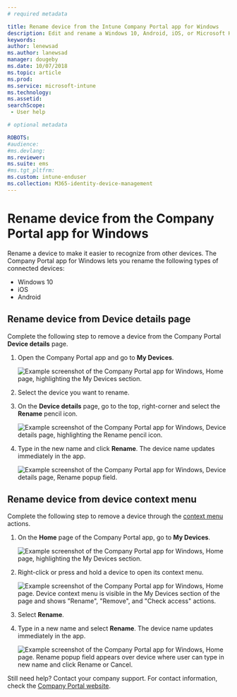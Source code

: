 ```yaml
---
# required metadata

title: Rename device from the Intune Company Portal app for Windows 
description: Edit and rename a Windows 10, Android, iOS, or Microsoft HoloLens device in the Intune Company portal app for Windows
keywords:
author: lenewsad
ms.author: lanewsad
manager: dougeby
ms.date: 10/07/2018
ms.topic: article
ms.prod:
ms.service: microsoft-intune
ms.technology:
ms.assetid: 
searchScope:
 - User help

# optional metadata

ROBOTS:  
#audience:
#ms.devlang:
ms.reviewer: 
ms.suite: ems
#ms.tgt_pltfrm:
ms.custom: intune-enduser
ms.collection: M365-identity-device-management
---
```


# Rename device from the Company Portal app for Windows
Rename a device to make it easier to recognize from other devices. The Company Portal app for Windows lets you rename the following types of connected devices:  
* Windows 10
* iOS
* Android  

## Rename device from **Device details** page  
Complete the following step to remove a device from the Company Portal **Device details** page. 

1. Open the Company Portal app and go to **My Devices**.  

    ![Example screenshot of the Company Portal app for Windows, Home page, highlighting the My Devices section.](./media/1809_CheckAccess_Context_Select_Device.png)  
2. Select the device you want to rename.
3. On the **Device details** page, go to the top, right-corner and select the **Rename** pencil icon.  

     ![Example screenshot of the Company Portal app for Windows, Device details page, highlighting the Rename pencil icon.](./media/1809_Rename_CPapp_Windows_icon.png) 
4. Type in the new name and click **Rename**. The device name updates immediately in the app.  

     ![Example screenshot of the Company Portal app for Windows, Device details page, Rename popup field.](./media/1808_RenameApp_Popup.png)  

## Rename device from device context menu  
Complete the following step to remove a device through the [context menu](https://docs.microsoft.com//windows/uwp/design/controls-and-patterns/menus) actions.  

1. On the **Home** page of the Company Portal app, go to **My Devices**.

    ![Example screenshot of the Company Portal app for Windows, Home page, highlighting the My Devices section.](./media/1809_CheckAccess_Context_Select_Device.png)  
2. Right-click or press and hold a device to open its context menu.  

    ![Example screenshot of the Company Portal app for Windows, Home page. Device context menu is visible in the **My Devices** section of the page and shows "Rename", "Remove", and "Check access" actions.](./media/1809_DeviceContextMenu_Windows_CP.png)    
3. Select **Rename**.  
4. Type in a new name and select **Rename**. The device name updates immediately in the app.  

     ![Example screenshot of the Company Portal app for Windows, Home page. Rename popup field appears over device where user can type in new name and click Rename or Cancel.](./media/1808_RenameApp_Popup.png)  

Still need help? Contact your company support. For contact information, check the [Company Portal website](https://go.microsoft.com/fwlink/?linkid=2010980).
